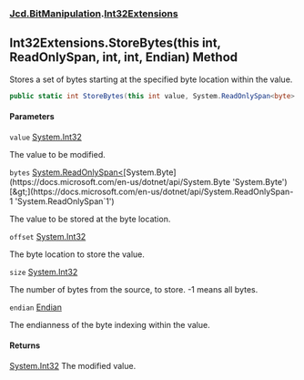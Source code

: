 ### [Jcd.BitManipulation](Jcd.BitManipulation.md 'Jcd.BitManipulation').[Int32Extensions](Jcd.BitManipulation.Int32Extensions.md 'Jcd.BitManipulation.Int32Extensions')

## Int32Extensions.StoreBytes(this int, ReadOnlySpan<byte>, int, int, Endian) Method

Stores a set of bytes starting at the specified byte location within the value.

```csharp
public static int StoreBytes(this int value, System.ReadOnlySpan<byte> bytes, int offset, int size=-1, Jcd.BitManipulation.Endian endian=Jcd.BitManipulation.Endian.Little);
```
#### Parameters

<a name='Jcd.BitManipulation.Int32Extensions.StoreBytes(thisint,System.ReadOnlySpan_byte_,int,int,Jcd.BitManipulation.Endian).value'></a>

`value` [System.Int32](https://docs.microsoft.com/en-us/dotnet/api/System.Int32 'System.Int32')

The value to be modified.

<a name='Jcd.BitManipulation.Int32Extensions.StoreBytes(thisint,System.ReadOnlySpan_byte_,int,int,Jcd.BitManipulation.Endian).bytes'></a>

`bytes` [System.ReadOnlySpan&lt;](https://docs.microsoft.com/en-us/dotnet/api/System.ReadOnlySpan-1 'System.ReadOnlySpan`1')[System.Byte](https://docs.microsoft.com/en-us/dotnet/api/System.Byte 'System.Byte')[&gt;](https://docs.microsoft.com/en-us/dotnet/api/System.ReadOnlySpan-1 'System.ReadOnlySpan`1')

The value to be stored at the byte location.

<a name='Jcd.BitManipulation.Int32Extensions.StoreBytes(thisint,System.ReadOnlySpan_byte_,int,int,Jcd.BitManipulation.Endian).offset'></a>

`offset` [System.Int32](https://docs.microsoft.com/en-us/dotnet/api/System.Int32 'System.Int32')

The byte location to store the value.

<a name='Jcd.BitManipulation.Int32Extensions.StoreBytes(thisint,System.ReadOnlySpan_byte_,int,int,Jcd.BitManipulation.Endian).size'></a>

`size` [System.Int32](https://docs.microsoft.com/en-us/dotnet/api/System.Int32 'System.Int32')

The number of bytes from the source, to store. -1 means all bytes.

<a name='Jcd.BitManipulation.Int32Extensions.StoreBytes(thisint,System.ReadOnlySpan_byte_,int,int,Jcd.BitManipulation.Endian).endian'></a>

`endian` [Endian](Jcd.BitManipulation.Endian.md 'Jcd.BitManipulation.Endian')

The endianness of the byte indexing within the value.

#### Returns
[System.Int32](https://docs.microsoft.com/en-us/dotnet/api/System.Int32 'System.Int32')
The modified value.